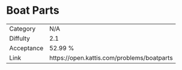 # Boat Parts

<table>
    <tr>
        <td>Category</td>
        <td>N/A</td>
    </tr>
    <tr>
        <td>Diffulty</td>
        <td>2.1</td>
    </tr>
    <tr>
        <td>Acceptance</td>
        <td>52.99 %</td>
    </tr>
    <tr>
        <td>Link</td>
        <td>https://open.kattis.com/problems/boatparts</td>
    </tr>
</table>